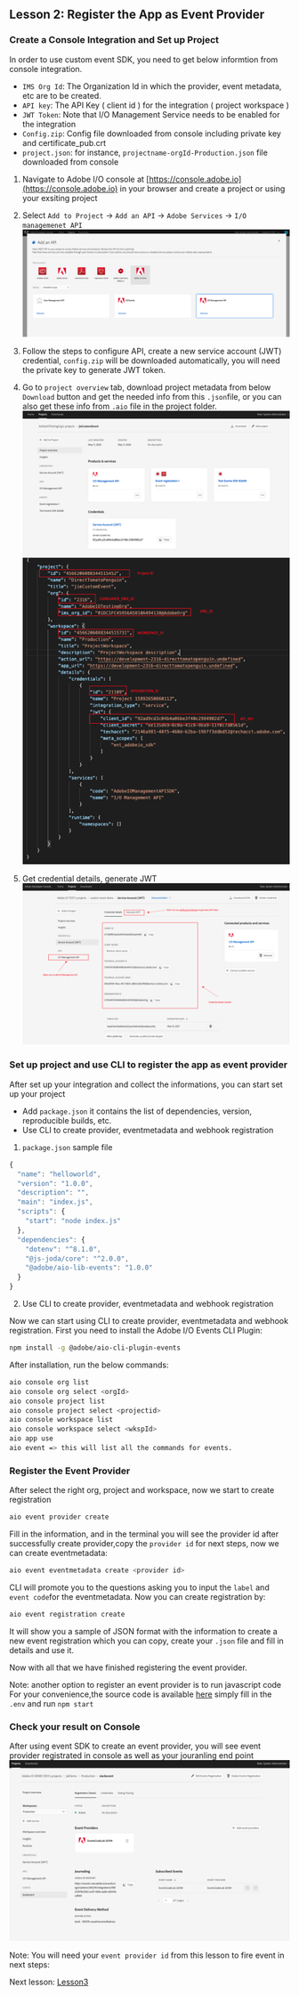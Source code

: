 ## Lesson 2: Register the App as Event Provider 

### Create a Console Integration and Set up Project
In order to use custom event SDK, you need to get below informtion from console integration.

- `IMS Org Id`: The Organization Id in which the provider, event metadata, etc are to be created. 
- `API key`: The API Key ( client id ) for the integration ( project workspace ) 
- `JWT Token`: Note that I/O Management Service needs to be enabled for the integration
- `Config.zip`: Config file downloaded from console including private key and certificate_pub.crt
- `project.json`: for instance, `projectname-orgId-Production.json` file downloaded from console 


1. Navigate to Adobe I/O console at [https://console.adobe.io](https://console.adobe.io) in your browser and create a project or using your exsiting project 
2. Select `Add to Project` -> `Add an API` -> `Adobe Services` -> `I/O managemenet API`
![add-api](assets/add-api.png)

3. Follow the steps to configure API, create a new service account (JWT) credential, `config.zip` will be
downloaded automatically, you will need the private key to generate JWT token.

4. Go to `project overview` tab, download project metadata from below `Download` button and get the needed info from this `.json`file, or you can also get these info from `.aio` file in the project folder.
![download](assets/download.png)
![projectjson](assets/project-json.png)

5. Get credential details, generate JWT 
![console](assets/console.png)



### Set up project and use CLI to register the app as event provider
After set up your integration and collect the informations, you can start set up your project 
* Add `package.json` it contains the list of dependencies, version, reproducible builds, etc.
* Use CLI to create provider, eventmetadata and webhook registration

1. `package.json` sample file
```javascript
{
  "name": "helloworld",
  "version": "1.0.0",
  "description": "",
  "main": "index.js",
  "scripts": {
    "start": "node index.js"
  },
  "dependencies": {
    "dotenv": "^8.1.0",
    "@js-joda/core": "^2.0.0",
    "@adobe/aio-lib-events": "1.0.0"
  }
}
```

2. Use CLI to create provider, eventmetadata and webhook registration

Now we can start using CLI to create provider, eventmetadata and webhook registration.
First you need to install the Adobe I/O Events CLI Plugin:
```bash
npm install -g @adobe/aio-cli-plugin-events
```
After installation, run the below commands:

```bash
aio console org list
aio console org select <orgId>
aio console project list
aio console project select <projectid>
aio console workspace list
aio console workspace select <wkspId>
aio app use
aio event => this will list all the commands for events.
```

### Register the Event Provider
After select the right org, project and workspace, now we start to create registration 
```bash
aio event provider create
```
Fill in the information, and in the terminal you will see the provider id after successfully create provider,copy the `provider id` for next steps, now we can create eventmetadata:
```bash
aio event eventmetadata create <provider id>
```
CLI will promote you to the questions asking you to input the `label` and `event code`for the eventmetadata.
Now you can create registration by:
```bash
aio event registration create 
```
It will show you a sample of JSON format with the information to create a new event registration
which you can copy, create your `.json` file and fill in details and use it. 

Now with all that we have finished registering the event provider.

Note: another option to register an event provider is to run javascript code
For your convenience,the source code is available [here](https://github.com/AdobeDocs/adobeio-codelab-event-provider-registration)
simply fill in the `.env` and run `npm start` 

### Check your result on Console
After using event SDK to create an event provider, you will see event provider registrated in console 
as well as your jouranling end point
 ![event-provider](assets/event-provider.png)

Note: You will need your `event provider id` from this lesson to fire event in next steps:

Next lesson: [Lesson3](lesson3.md)